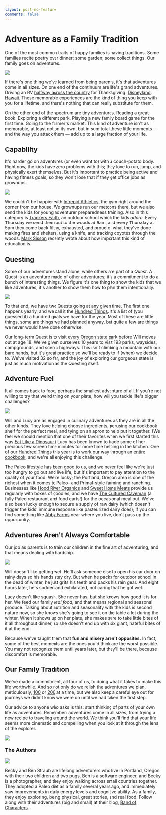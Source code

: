 ```yaml
---
layout: post-no-feature
comments: false
---
```


# Adventure as a Family Tradition

One of the most common traits of happy families is having traditions.
Some families recite poetry over dinner; some garden; some collect things.
Our family goes on adventures.

[![](images/whale.jpg)](images/whale.jpg)

If there's one thing we've learned from being parents, it's that adventures come in all sizes.
On one end of the continuum are life's grand adventures.
Driving an RV [halfway across the country](https://bandofcharacters.wordpress.com/2013/01/09/straubsgiving-part-1/) for Thanksgiving.
[Disneyland](https://bandofcharacters.wordpress.com/2013/09/21/disneyland/).
[Hawaii](https://bandofcharacters.wordpress.com/2013/09/21/hawaii/).
These memorable experiences are the kind of thing you keep with you for a lifetime, and there's nothing that can really substitute for them.

On the other end of the spectrum are tiny adventures.
Reading a great book.
Exploring a different park.
Playing a new family board game for the first time.
Going to the farmer's market.
This kind of adventure isn't as memorable, at least not on its own, but in sum total these little moments — and the way you attack them — add up to a large fraction of your life.

## Capability

It's harder go on adventures (or even want to) with a couch-potato body.
Right now, the kids have zero problems with this; they love to run, jump, and physically exert themselves.
But it's important to practice being active and having fitness goals, so they won't lose that if they get office jobs as grownups.

[![](images/gym.jpg)](images/gym.jpg)

We couldn't be happier with [Intrepid Athletics][intrepid], the gym right around the corner from our house.
We grownups run our metcons there, but we also send the kids for young adventurer preparedness training.
Also in this category is [Trackers Earth][trackers], an outdoor school which the kids *adore.*
Every Thursday we send them out to the woods at 9am, and every Thursday at 5pm they come back filthy, exhausted, and proud of what they've done – making fires and shelters, using a knife, and tracking coyotes through the woods.
[Mark Sisson][mda] recently wrote about how important this kind of education is.

## Questing

Some of our adventures stand alone, while others are part of a *Quest*.
A Quest is an adventure made of other adventures; it's a commitment to do a bunch of interesting things.
We figure it's one thing to show the kids that we like adventures, it's another to show them how to plan them intentionally.

[![](images/trail.jpg)](images/trail.jpg)

To that end, we have two Quests going at any given time.
The first one happens yearly, and we call it the [Hundred Things][100].
It's a list of (you guessed it) a hundred goals we have for the year.
Most of these are little things, some are things we had planned anyway, but quite a few are things we never would have done otherwise.

Our long-term Quest is to visit [every Oregon state park][parks] before Will moves out at age 18.
We've given ourselves 10 years to visit 193 parks, waysides, campgrounds, and scenic highways.
This isn't climbing a mountain with our bare hands, but it's great practice so we'll be ready to if (when) we decide to.
We've visited 32 so far, and the joy of exploring our gorgeous state is just as much motivation as the Questing itself.

## Adventure Fuel

It all comes back to food, perhaps the smallest adventure of all.
If you're not willing to try that weird thing on your plate, how will you tackle life's bigger challenges?

[![](images/kitchen.jpg)](images/kitchen.jpg)

Will and Lucy are as engaged in culinary adventures as they are in all the other kinds.
They love helping choose ingredients, perusing our cookbook shelf for the perfect meal, and tying on an apron to help put it together.
(We feel we should mention that one of their favorites when we first started this was [Eat Like a Dinosaur][elad].)
Lucy has been known to trade some of her precious few screen time minutes for more time helping in the kitchen.
One of our [Hundred Things][100] this year is to work our way through an [entire cookbook][zb], and we're all enjoying this challenge.

The Paleo lifestyle has been good to us, and we never feel like we're just too hungry to go out and live life, but it's important to pay attention to the quality of your food.
We're lucky; the Portland, Oregon area is one of the richest when it comes to Paleo- and Primal-style farming and ranching.
Businesses like [Hood River Organics][hro] and [Sweet Home Meats][shm] provide us regularly with boxes of goodies, and we have [The Cultured Caveman][cave] (a fully Paleo restaurant and food carts!) for the occasional meal out.
We've also been lucky enough to secure a supply of raw dairy (which doesn't trigger the kids' immune response like pasteurized dairy does); if you can find something like [Abby Farms][abby] near where you live, don't pass up the opportunity.

## Adventures Aren't Always Comfortable

Our job as parents is to train our children in the fine art of adventuring, and that means dealing with hardship.

[![](images/beach.jpg)](images/beach.jpg)

Will doesn't like getting wet.
He'll ask someone else to open his car door on rainy days so his hands stay dry.
But when he packs for outdoor school in the dead of winter, he just grits his teeth and packs his rain gear.
And eight hours later, he's sodden and exhilarated, not caring that he got wet.

Lucy doesn't like squash.
She never has, but she knows how good it is for her.
We feed our family *real food*, and that means regional and seasonal produce.
Talking about nutrition and seasonality with the kids is second nature now, so she knows she's going to see it on the table a lot during the winter.
When it shows up on her plate, she makes sure to take little bites of it all throughout dinner, so she doesn't end up with six giant, hateful bites of it at the end.

Because we've taught them that **fun and misery aren't opposites.**
In fact, some of the best moments are the ones you'd think are the worst possible.
You may not recognize them until years later, but they'll be there, because discomfort is memorable.

## Our Family Tradition

We've made a commitment, all four of us, to doing what it takes to make this life worthwhile.
And so not only do we relish the adventures we plan, meticulously,  [100][100] or [200][parks] at a time, but we also keep a careful eye out for journeys we didn't know we were on until we had taken the first step.

Our advice to anyone who asks is this: start thinking of parts of your own life as adventures.
Remember: adventures come in all sizes, from trying a new recipe to traveling around the world.
We think you'll find that your life seems more cinematic and compelling when you look at it through the lens of the explorer.

[![](images/bricks.jpg)](images/bricks.jpg)

### The Authors

[![](images/bio.jpg)]()

Becky and Ben Straub are lifelong adventurers who live in Portland, Oregon with their two children and two pugs.
Ben is a software engineer, and Becky is a photographer, and they enjoy walking across small countries together.
They adopted a Paleo diet as a family several years ago, and immediately saw improvements in daily energy levels and cognitive ability.
As a family, they enjoy exploring, being physical, great stories, and real food.
Follow along with their adventures (big and small) at their blog, [Band of Characters](https://bandofcharacters.wordpress.com).


[trackers]: http://trackerspdx.com/
[intrepid]: http://www.intrepidpdx.com/
[hro]: http://hoodriverorganic.csaware.com/
[shm]: http://www.sweethomefarms.com/
[cave]: http://culturedcavemanpdx.com/
[abby]: https://www.facebook.com/abbeyfarmstead
[100]: http://100.straub.cc/
[parks]: https://bandofcharacters.wordpress.com/2014/01/13/oregon-state-park-challenge/
[zb]: http://zenbellycatering.com/zenbelly-cookbook/
[elad]: http://paleoparents.com/eat-like-a-dinosaur/
[mda]: http://www.marksdailyapple.com/are-we-thwarting-childrens-instinct-to-explore/#axzz3UqmreXYR
